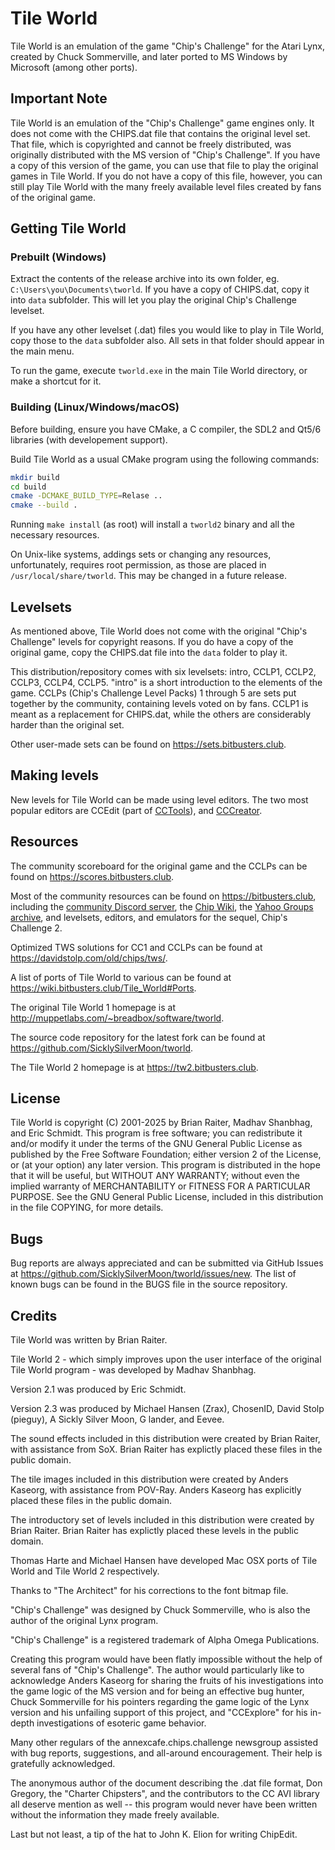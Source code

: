 # Tile World

Tile World is an emulation of the game "Chip's Challenge" for the Atari Lynx,
created by Chuck Sommerville, and later ported to MS Windows by Microsoft (among
other ports).

## Important Note

Tile World is an emulation of the "Chip's Challenge" game engines only. It does
not come with the CHIPS.dat file that contains the original level set. That
file, which is copyrighted and cannot be freely distributed, was originally
distributed with the MS version of "Chip's Challenge". If you have a copy of
this version of the game, you can use that file to play the original games in
Tile World. If you do not have a copy of this file, however, you can still play
Tile World with the many freely available level files created by fans of the
original game.

## Getting Tile World

### Prebuilt (Windows)

Extract the contents of the release archive into its own folder, eg.
`C:\Users\you\Documents\tworld`. If you have a copy of CHIPS.dat, copy it into
`data` subfolder. This will let you play the original Chip's Challenge levelset.

If you have any other levelset (.dat) files you would like to play in Tile
World, copy those to the `data` subfolder also. All sets in that folder should
appear in the main menu.

To run the game, execute `tworld.exe` in the main Tile World directory, or make
a shortcut for it.

### Building (Linux/Windows/macOS)

Before building, ensure you have CMake, a C compiler, the SDL2 and Qt5/6
libraries (with developement support).

Build Tile World as a usual CMake program using the following commands:

```sh
mkdir build
cd build
cmake -DCMAKE_BUILD_TYPE=Relase ..
cmake --build .
```

Running `make install` (as root) will install a `tworld2` binary and all the
necessary resources.

On Unix-like systems, addings sets or changing any resources, unfortunately,
requires root permission, as those are placed in `/usr/local/share/tworld`. This
may be changed in a future release.

## Levelsets

As mentioned above, Tile World does not come with the original "Chip's
Challenge" levels for copyright reasons. If you do have a copy of the original
game, copy the CHIPS.dat file into the `data` folder to play it.

This distribution/repository comes with six levelsets: intro, CCLP1, CCLP2,
CCLP3, CCLP4, CCLP5. "intro" is a short introduction to the elements of the
game. CCLPs (Chip's Challenge Level Packs) 1 through 5 are sets put together by
the community, containing levels voted on by fans. CCLP1 is meant as a
replacement for CHIPS.dat, while the others are considerably harder than the
original set.

Other user-made sets can be found on https://sets.bitbusters.club.

## Making levels

New levels for Tile World can be made using level editors. The two most popular
editors are CCEdit (part of [CCTools](https://cctools.zrax.net/)), and
[CCCreator](https://cccreator.bitbusters.club/).

## Resources

The community scoreboard for the original game and the CCLPs can be found on
https://scores.bitbusters.club.

Most of the community resources can be found on https://bitbusters.club,
including the [community Discord server](https://discord.gg/Xd4dUY9), the
[Chip Wiki](https://wiki.bitbusters.club), the
[Yahoo Groups archive](https://bitbusters.club/yahoo), and levelsets, editors,
and emulators for the sequel, Chip's Challenge 2.

Optimized TWS solutions for CC1 and CCLPs can be found at https://davidstolp.com/old/chips/tws/.

A list of ports of Tile World to various can be found at https://wiki.bitbusters.club/Tile_World#Ports.

The original Tile World 1 homepage is at
http://muppetlabs.com/~breadbox/software/tworld.

The source code repository for the latest fork can be found at
https://github.com/SicklySilverMoon/tworld.

The Tile World 2 homepage is at https://tw2.bitbusters.club.

## License

Tile World is copyright (C) 2001-2025 by Brian Raiter, Madhav Shanbhag, and Eric
Schmidt. This program is free software; you can redistribute it and/or modify it
under the terms of the GNU General Public License as published by the Free
Software Foundation; either version 2 of the License, or (at your option) any
later version. This program is distributed in the hope that it will be useful,
but WITHOUT ANY WARRANTY; without even the implied warranty of MERCHANTABILITY
or FITNESS FOR A PARTICULAR PURPOSE. See the GNU General Public License,
included in this distribution in the file COPYING, for more details.

## Bugs

Bug reports are always appreciated and can be submitted via GitHub Issues at
https://github.com/SicklySilverMoon/tworld/issues/new. The list of known bugs
can be found in the BUGS file in the source repository.

## Credits

Tile World was written by Brian Raiter.

Tile World 2 - which simply improves upon the user interface of the original
Tile World program - was developed by Madhav Shanbhag.

Version 2.1 was produced by Eric Schmidt.

Version 2.3 was produced by Michael Hansen (Zrax), ChosenID, David Stolp
(pieguy), A Sickly Silver Moon, G lander, and Eevee.

The sound effects included in this distribution were created by Brian Raiter,
with assistance from SoX. Brian Raiter has explictly placed these files in the
public domain.

The tile images included in this distribution were created by Anders Kaseorg,
with assistance from POV-Ray. Anders Kaseorg has explicitly placed these files
in the public domain.

The introductory set of levels included in this distribution were created by
Brian Raiter. Brian Raiter has explictly placed these levels in the public
domain.

Thomas Harte and Michael Hansen have developed Mac OSX ports of Tile World and
Tile World 2 respectively.

Thanks to "The Architect" for his corrections to the font bitmap file.

"Chip's Challenge" was designed by Chuck Sommerville, who is also the author of
the original Lynx program.

"Chip's Challenge" is a registered trademark of Alpha Omega Publications.

Creating this program would have been flatly impossible without the help of
several fans of "Chip's Challenge". The author would particularly like to
acknowledge Anders Kaseorg for sharing the fruits of his investigations into the
game logic of the MS version and for being an effective bug hunter, Chuck
Sommerville for his pointers regarding the game logic of the Lynx version and
his unfailing support of this project, and "CCExplore" for his in-depth
investigations of esoteric game behavior.

Many other regulars of the annexcafe.chips.challenge newsgroup assisted with bug
reports, suggestions, and all-around encouragement. Their help is gratefully
acknowledged.

The anonymous author of the document describing the .dat file format, Don
Gregory, the "Charter Chipsters", and the contributors to the CC AVI library all
deserve mention as well -- this program would never have been written without
the information they made freely available.

Last but not least, a tip of the hat to John K. Elion for writing ChipEdit.
